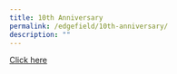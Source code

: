 ```yaml
---
title: 10th Anniversary
permalink: /edgefield/10th-anniversary/
description: ""
---
```

[Click here](https://10thyearanniversary.edgefield.edu.sg/)